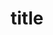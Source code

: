 ---
layout: album
title: title
hidden: true
description: ['text1','text2']
photos:
 - url: /img/ttt.img
 - description: photo description
---